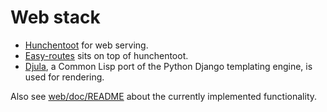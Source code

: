 # Web stack

* [Hunchentoot](https://github.com/edicl/hunchentoot) for web serving.
* [Easy-routes](https://github.com/mmontone/easy-routes) sits on top of hunchentoot.
* [Djula](https://quickref.common-lisp.net/djula.html), a Common Lisp port of the Python Django templating engine, is used for rendering.

Also see [web/doc/README](../web/doc/README.md) about the currently implemented functionality.

